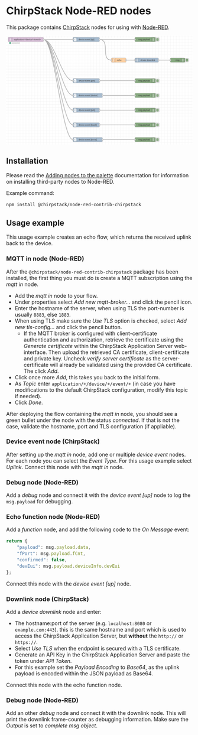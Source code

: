 # ChirpStack Node-RED nodes

This package contains [ChirpStack](https://www.chirpstack.io/) nodes for
using with [Node-RED](https://nodered.org/).

![example flow](example_flow.png)

## Installation

Please read the [Adding nodes to the palette](https://nodered.org/docs/user-guide/runtime/adding-nodes)
documentation for information on installing third-party nodes to Node-RED.

Example command:

```bash
npm install @chirpstack/node-red-contrib-chirpstack
```

## Usage example

This usage example creates an echo flow, which returns the received uplink back
to the device.

### MQTT in node (Node-RED)

After the `@chirpstack/node-red-contrib-chirpstack` package has been installed,
the first thing you must do is create a MQTT subscription using the *mqtt in*
node.

* Add the *mqtt in* node to your flow.
* Under properties select *Add new mqtt-broker...* and click the pencil icon.
* Enter the hostname of the server, when using TLS the port-number is usually `8883`, else `1883`.
* When using TLS make sure the *Use TLS* option is checked, select *Add new tls-config...* and click the pencil button.
	* If the MQTT broker is configured with client-certificate authentication and authorization,
      retrieve the certificate using the *Generate certificate* within the ChirpStack Application
      Server web-interface. Then upload the retrieved CA certificate, client-certificate and private
      key. Uncheck *verify server certificate* as the server-certificate will already be validated
      using the provided CA certificate. The click *Add*.
* Click once more *Add*, this takes you back to the initial form.
* As *Topic* enter `application/+/device/+/event/+` (in case you have modifications to the default
  ChirpStack configuration, modify this topic if needed).
* Click *Done*.

After deploying the flow containing the *mqtt in* node, you should see a green
bullet under the node with the status *connected*. If that is not the case,
validate the hostname, port and TLS configuration (if appliable).

### Device event node (ChirpStack)

After setting up the *mqtt in* node, add one or multiple *device event* nodes.
For each node you can select the *Event Type*. For this usage example select
*Uplink*. Connect this node with the *mqtt in* node.

### Debug node (Node-RED)

Add a *debug* node and connect it with the *device event [up]* node to log the
`msg.payload` for debugging.

### Echo function node (Node-RED)

Add a *function* node, and add the following code to the *On Message* event:

```js
return {
    "payload": msg.payload.data,
    "fPort": msg.payload.fCnt,
    "confirmed": false,
    "devEui": msg.payload.deviceInfo.devEui
};
```

Connect this node with the *device event [up]* node.

### Downlink node (ChirpStack)

Add a *device downlink* node and enter:

* The hostname:port of the server (e.g. `localhost:8080` or `example.com:443`).
  this is the same hostname and port which is used to access the ChirpStack
  Application Server, but **without** the `http://` or `https://`.
* Select *Use TLS* when the endpoint is secured with a TLS certificate.
* Generate an API Key in the ChirpStack Application Server and paste the
  token under *API Token*.
* For this example set the *Payload Encoding* to *Base64*, as the uplink payload
  is encoded within the JSON payload as Base64.

Connect this node with the echo function node.

### Debug node (Node-RED)

Add an other *debug* node and connect it with the downlink node. This will
print the downlink frame-counter as debugging information. Make sure the
*Output* is set to *complete msg object*.
